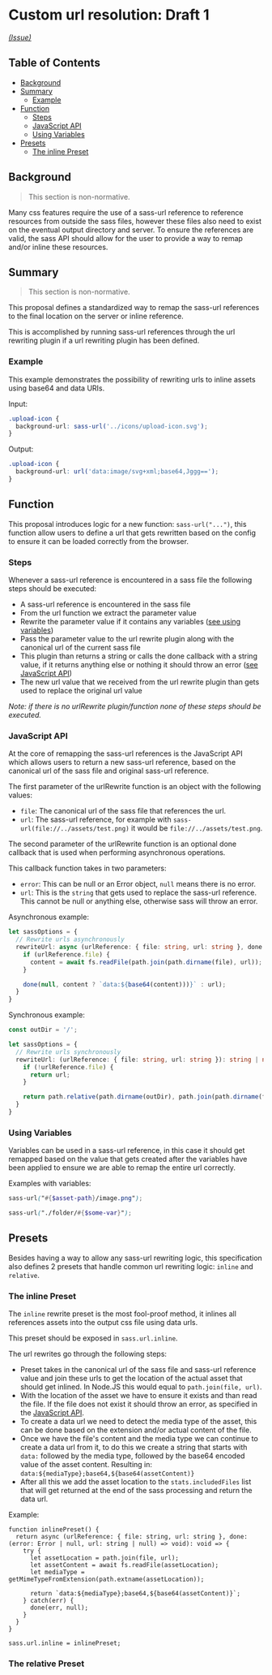 # Custom url resolution: Draft 1

_[(Issue)](https://github.com/sass/sass/issues/2535)_

## Table of Contents

- [Background](#background)
- [Summary](#summary)
  - [Example](#example)
- [Function](#function)
  - [Steps](#steps)
  - [JavaScript API](#javascript-api)
  - [Using Variables](#using-variables)
- [Presets](#presets)
  - [The inline Preset](#the-inline-preset)

## Background

> This section is non-normative.

Many css features require the use of a sass-url reference to reference resources from outside the sass files, however these files also need to exist on the eventual output directory and server. To ensure the references are valid, the sass API should allow for the user to provide a way to remap and/or inline these resources.

## Summary

> This section is non-normative.

This proposal defines a standardized way to remap the sass-url references to the final location on the server or inline reference.

This is accomplished by running sass-url references through the url rewriting plugin if a url rewriting plugin has been defined.

### Example

This example demonstrates the possibility of rewriting urls to inline assets using base64 and data URIs.

Input:

```scss
.upload-icon {
  background-url: sass-url('../icons/upload-icon.svg');
}
```

Output:

```css
.upload-icon {
  background-url: url('data:image/svg+xml;base64,Jggg==');
}
```

## Function

This proposal introduces logic for a new function: `sass-url("...")`, this function allow users to define a url that gets rewritten based on the config to ensure it can be loaded correctly from the browser.

### Steps

Whenever a sass-url reference is encountered in a sass file the following steps should be executed:

- A sass-url reference is encountered in the sass file
- From the url function we extract the parameter value
- Rewrite the parameter value if it contains any variables ([see using variables](#using-variables))
- Pass the parameter value to the url rewrite plugin along with the canonical url of the current sass file
- This plugin than returns a string or calls the done callback with a string value, if it returns anything else or nothing it should throw an error ([see JavaScript API](#javascript-api))
- The new url value that we received from the url rewrite plugin than gets used to replace the original url value

_Note: if there is no urlRewrite plugin/function none of these steps should be executed._

### JavaScript API

At the core of remapping the sass-url references is the JavaScript API which allows users to return a new sass-url reference, based on the canonical url of the sass file and original sass-url reference.

The first parameter of the urlRewrite function is an object with the following values:

- `file`: The canonical url of the sass file that references the url.
- `url`: The sass-url reference, for example with `sass-url(file://../assets/test.png)` it would be `file://../assets/test.png`.

The second parameter of the urlRewrite function is an optional done callback that is used when performing asynchronous operations.

This callback function takes in two parameters:

- `error`: This can be null or an Error object, `null` means there is no error.
- `url`: This is the `string` that gets used to replace the sass-url reference. This cannot be null or anything else, otherwise sass will throw an error.

Asynchronous example:

```TypeScript
let sassOptions = {
  // Rewrite urls asynchronously
  rewriteUrl: async (urlReference: { file: string, url: string }, done: (error: Error | null, url: string | null) => void): void => {
    if (urlReference.file) {
      content = await fs.readFile(path.join(path.dirname(file), url));
    }

    done(null, content ? `data:${base64(content)))}` : url);
  }
}
```

Synchronous example:

```TypeScript
const outDir = '/';

let sassOptions = {
  // Rewrite urls synchronously
  rewriteUrl: (urlReference: { file: string, url: string }): string | null => {
    if (!urlReference.file) {
      return url;
    }

    return path.relative(path.dirname(outDir), path.join(path.dirname(file), url));
  }
}
```

### Using Variables

Variables can be used in a sass-url reference, in this case it should get remapped based on the value that gets created after the variables have been applied to ensure we are able to remap the entire url correctly.

Examples with variables:

```Scss
sass-url("#{$asset-path}/image.png");
```

```Scss
sass-url("./folder/#{$some-var}");
```

## Presets

Besides having a way to allow any sass-url rewriting logic, this specification also defines 2 presets that handle common url rewriting logic: `inline` and `relative`.

### The inline Preset

The `inline` rewrite preset is the most fool-proof method, it inlines all references assets into the output css file using data urls.

This preset should be exposed in `sass.url.inline`.

The url rewrites go through the following steps:

- Preset takes in the canonical url of the sass file and sass-url reference value and join these urls to get the location of the actual asset that should get inlined. In Node.JS this would equal to `path.join(file, url)`.
- With the location of the asset we have to ensure it exists and than read the file. If the file does not exist it should throw an error, as specified in the [JavaScript API](#javascript-api).
- To create a data url we need to detect the media type of the asset, this can be done based on the extension and/or actual content of the file.
- Once we have the file's content and the media type we can continue to create a data url from it, to do this we create a string that starts with `data:` followed by the media type, followed by the base64 encoded value of the asset content. Resulting in: `data:${mediaType};base64,${base64(assetContent)}`
- After all this we add the asset location to the `stats.includedFiles` list that will get returned at the end of the sass processing and return the data url.

Example:

```JS
function inlinePreset() {
  return async (urlReference: { file: string, url: string }, done: (error: Error | null, url: string | null) => void): void => {
    try {
      let assetLocation = path.join(file, url);
      let assetContent = await fs.readFile(assetLocation);
      let mediaType = getMimeTypeFromExtension(path.extname(assetLocation));

      return `data:${mediaType};base64,${base64(assetContent)}`;
    } catch(err) {
      done(err, null);
    }
  }
}

sass.url.inline = inlinePreset;
```

### The relative Preset
